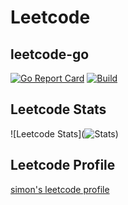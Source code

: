 # Leetcode

## leetcode-go

[![Go Report Card](https://goreportcard.com/badge/github.com/nullsimon/leetcode)](https://goreportcard.com/report/github.com/nullsimon/leetcode)
[![Build](https://github.com/nullsimon/leetcode-go/actions/workflows/test.yml/badge.svg)](https://github.com/nullsimon/leetcode-go/actions/workflows/test.yml)

## Leetcode Stats

![Leetcode Stats](![ Stats](https://leetcode-status.vercel.app/api/card/nullsimon?theme=light&hide_title=true&custom_title=))

## Leetcode Profile

[simon's leetcode profile](https://leetcode.com/nullsimon/)
